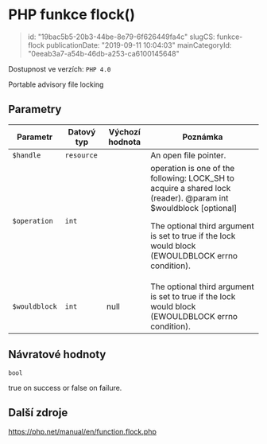 PHP funkce flock()
================================

> id: "19bac5b5-20b3-44be-8e79-6f626449fa4c"
> slugCS: funkce-flock
> publicationDate: "2019-09-11 10:04:03"
> mainCategoryId: "0eeab3a7-a54b-46db-a253-ca6100145648"

Dostupnost ve verzích: `PHP 4.0`

Portable advisory file locking


Parametry
--------------

| Parametr | Datový typ | Výchozí hodnota | Poznámka |
|-----|-----|-----|-----|
| `$handle` | `resource` |  | An open file pointer. |
| `$operation` | `int` |  | operation is one of the following: LOCK_SH to acquire a shared lock (reader). @param int $wouldblock [optional] <p> The optional third argument is set to true if the lock would block (EWOULDBLOCK errno condition). |
| `$wouldblock` | `int` | null | The optional third argument is set to true if the lock would block (EWOULDBLOCK errno condition). |


Návratové hodnoty
----------------

`bool`

true on success or false on failure.

Další zdroje
------------

https://php.net/manual/en/function.flock.php
